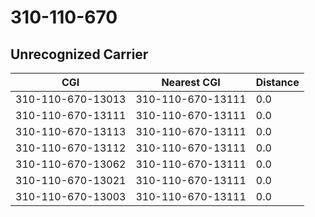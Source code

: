 # 310-110-670
## Unrecognized Carrier


| CGI | Nearest CGI | Distance |
|-----|-------------|----------|
| 310-110-670-13013 | 310-110-670-13111 | 0.0 |
| 310-110-670-13111 | 310-110-670-13111 | 0.0 |
| 310-110-670-13113 | 310-110-670-13111 | 0.0 |
| 310-110-670-13112 | 310-110-670-13111 | 0.0 |
| 310-110-670-13062 | 310-110-670-13111 | 0.0 |
| 310-110-670-13021 | 310-110-670-13111 | 0.0 |
| 310-110-670-13003 | 310-110-670-13111 | 0.0 |
